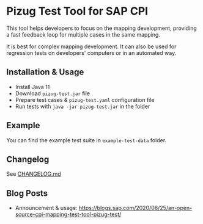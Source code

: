 # Pizug Test Tool for SAP CPI

This tool helps developers to focus on the mapping development, providing a fast feedback loop for multiple cases in the same mapping.

It is best for complex mapping development. It can also be used for regression tests on developers' computers or in an automated way.

## Installation & Usage

* Install Java 11
* Download `pizug-test.jar` file
* Prepare test cases & `pizug-test.yaml` configuration file
* Run tests with `java -jar pizug-test.jar` in the folder

## Example
You can find the example test suite in `example-test-data` folder.

## Changelog
See [CHANGELOG.md](CHANGELOG.md)

## Blog Posts

* Announcement & usage:
<https://blogs.sap.com/2020/08/25/an-open-source-cpi-mapping-test-tool-pizug-test/>
